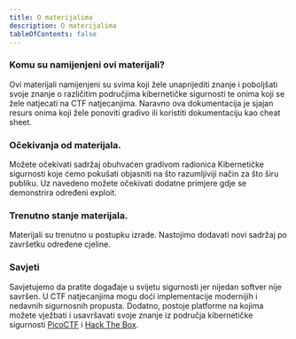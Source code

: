 ```yaml
---
title: O materijalima
description: O materijalima
tableOfContents: false
---
```


### Komu su namijenjeni ovi materijali?

Ovi materijali namijenjeni su svima koji žele unaprijediti znanje i poboljšati svoje znanje o različitim područjima kibernetičke sigurnosti te onima koji se žele natjecati na CTF natjecanjima. Naravno ova dokumentacija je sjajan resurs onima koji žele ponoviti gradivo ili koristiti dokumentaciju kao cheat sheet.

### Očekivanja od materijala.

Možete očekivati sadržaj obuhvaćen gradivom radionica Kibernetičke sigurnosti koje ćemo pokušati objasniti na što razumljiviji način za što širu publiku. Uz navedeno možete očekivati dodatne primjere gdje se demonstrira određeni exploit.

### Trenutno stanje materijala.

Materijali su trenutno u postupku izrade. Nastojimo dodavati novi sadržaj po završetku određene cjeline.

### Savjeti

Savjetujemo da pratite događaje u svijetu sigurnosti jer nijedan softver nije savršen. U CTF natjecanjima mogu doći implementacije modernijih i nedavnih sigurnosnih propusta. Dodatno, postoje platforme na kojima možete vježbati i usavršavati svoje znanje iz područja kibernetičke sigurnosti [PicoCTF](https://picoctf.org) i [Hack The Box](https://www.hackthebox.com).
